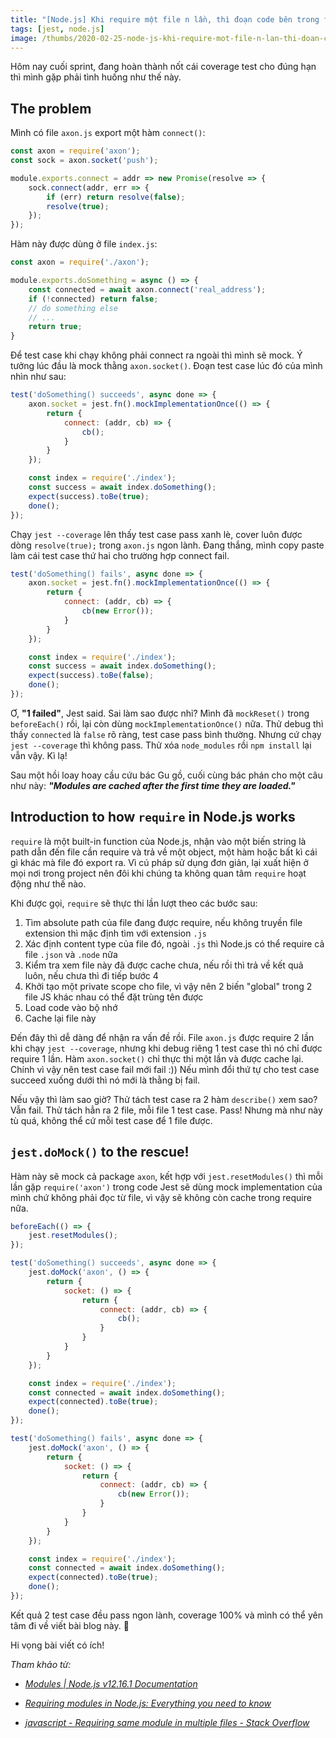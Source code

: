 ```yaml
---
title: "[Node.js] Khi require một file n lần, thì đoạn code bên trong file đó chạy bao nhiêu lần?"
tags: [jest, node.js]
image: /thumbs/2020-02-25-node-js-khi-require-mot-file-n-lan-thi-doan-code-ben-trong-file-do-chay-bao-nhieu-lan.png
---
```


Hôm nay cuối sprint, đang hoàn thành nốt cái coverage test cho đúng hạn thì mình gặp phải tình huống như thế này.

<!-- truncate -->

## The problem

Mình có file `axon.js` export một hàm `connect()`:

```javascript
const axon = require('axon');
const sock = axon.socket('push');

module.exports.connect = addr => new Promise(resolve => {
    sock.connect(addr, err => {
        if (err) return resolve(false);
        resolve(true);
    });
});
```

Hàm này được dùng ở file `index.js`:

```javascript
const axon = require('./axon');

module.exports.doSomething = async () => {
    const connected = await axon.connect('real_address');
    if (!connected) return false;
    // do something else
    // ...
    return true;
}
```

Để test case khi chạy không phải connect ra ngoài thì mình sẽ mock. Ý tưởng lúc đầu là mock thằng `axon.socket()`. Đoạn test case lúc đó của mình nhìn như sau:

```javascript
test('doSomething() succeeds', async done => {
    axon.socket = jest.fn().mockImplementationOnce(() => {
        return {
            connect: (addr, cb) => {
                cb();
            }
        }
    });

    const index = require('./index');
    const success = await index.doSomething();
    expect(success).toBe(true);
    done();
});
```

Chạy `jest --coverage` lên thấy test case pass xanh lè, cover luôn được dòng `resolve(true);` trong `axon.js` ngon lành. Đang thắng, mình copy paste làm cái test case thứ hai cho trường hợp connect fail.

```javascript
test('doSomething() fails', async done => {
    axon.socket = jest.fn().mockImplementationOnce(() => {
        return {
            connect: (addr, cb) => {
                cb(new Error());
            }
        }
    });

    const index = require('./index');
    const success = await index.doSomething();
    expect(success).toBe(false);
    done();
});
```

Ơ, **"1 failed"**, Jest said. Sai làm sao được nhỉ? Mình đã `mockReset()` trong `beforeEach()` rồi, lại còn dùng `mockImplementationOnce()` nữa. Thử debug thì thấy `connected` là `false` rõ ràng, test case pass bình thường. Nhưng cứ chạy `jest --coverage` thì không pass. Thử xóa `node_modules` rồi `npm install` lại vẫn vậy. Kì lạ!

Sau một hồi loay hoay cầu cứu bác Gu gồ, cuối cùng bác phán cho một câu như này: ***"Modules are cached after the first time they are loaded."***

## Introduction to how `require` in Node.js works

`require` là một built-in function của Node.js, nhận vào một biến string là path dẫn đến file cần require và trả về một object, một hàm hoặc bất kì cái gì khác mà file đó export ra. Vì cú pháp sử dụng đơn giản, lại xuất hiện ở mọi nơi trong project nên đôi khi chúng ta không quan tâm `require` hoạt động như thế nào.

Khi được gọi, `require` sẽ thực thi lần lượt theo các bước sau:

1. Tìm absolute path của file đang được require, nếu không truyền file extension thì mặc định tìm với extension `.js`
2. Xác định content type của file đó, ngoài `.js` thì Node.js có thể require cả file `.json` và `.node` nữa
3. Kiểm tra xem file này đã được cache chưa, nếu rồi thì trả về kết quả luôn, nếu chưa thì đi tiếp bước 4
4. Khởi tạo một private scope cho file, vì vậy nên 2 biến "global" trong 2 file JS khác nhau có thể đặt trùng tên được
5. Load code vào bộ nhớ
6. Cache lại file này

Đến đây thì dễ dàng để nhận ra vấn đề rồi. File `axon.js` được require 2 lần khi chạy `jest --coverage`, nhưng khi debug riêng 1 test case thì nó chỉ được require 1 lần. Hàm `axon.socket()` chỉ thực thi một lần và được cache lại. Chính vì vậy nên test case fail mới fail :)) Nếu mình đổi thứ tự cho test case succeed xuống dưới thì nó mới là thằng bị fail.

Nếu vậy thì làm sao giờ? Thử tách test case ra 2 hàm `describe()` xem sao? Vẫn fail. Thử tách hẳn ra 2 file, mỗi file 1 test case. Pass! Nhưng mà như này tù quá, không thể cứ mỗi test case để 1 file được.

## `jest.doMock()` to the rescue!

Hàm này sẽ mock cả package `axon`, kết hợp với `jest.resetModules()` thì mỗi lần gặp `require('axon')` trong code Jest sẽ dùng mock implementation của mình chứ không phải đọc từ file, vì vậy sẽ không còn cache trong require nữa.

```javascript
beforeEach(() => {
    jest.resetModules();
});

test('doSomething() succeeds', async done => {
    jest.doMock('axon', () => {
        return {
            socket: () => {
                return {
                    connect: (addr, cb) => {
                        cb();
                    }
                }
            }
        }
    });

    const index = require('./index');
    const connected = await index.doSomething();
    expect(connected).toBe(true);
    done();
});

test('doSomething() fails', async done => {
    jest.doMock('axon', () => {
        return {
            socket: () => {
                return {
                    connect: (addr, cb) => {
                        cb(new Error());
                    }
                }
            }
        }
    });

    const index = require('./index');
    const connected = await index.doSomething();
    expect(connected).toBe(true);
    done();
});
```

Kết quả 2 test case đều pass ngon lành, coverage 100% và mình có thể yên tâm đi về viết bài blog này. 🎉

Hi vọng bài viết có ích!

*Tham khảo từ:*

- _[Modules \| Node.js v12.16.1 Documentation](https://nodejs.org/dist/latest-v12.x/docs/api/modules.html#modules_require_id)_

- _[Requiring modules in Node.js: Everything you need to know](https://www.freecodecamp.org/news/requiring-modules-in-node-js-everything-you-need-to-know-e7fbd119be8/)_

- _[javascript - Requiring same module in multiple files - Stack Overflow](https://stackoverflow.com/a/30038787/8943850)_
